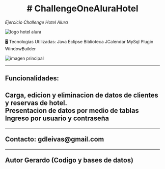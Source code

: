 <h1 align="center"> # ChallengeOneAluraHotel </h1>
<em> Ejercicio Challenge Hotel Alura  </em>

![logo hotel alura](https://user-images.githubusercontent.com/91544872/189419040-c093db78-c970-4960-8aca-ffcc11f7ffaf.png)

🖥️ Tecnologías Utilizadas:
Java
Eclipse
Biblioteca JCalendar
MySql
Plugin WindowBuilder

![imagen principal](https://user-images.githubusercontent.com/91544872/189419249-06b539da-7cf2-4d40-a711-618a5c872096.png)


<hr>

<h2>Funcionalidades:<h2>
<p> Carga, edicion y eliminacion de datos de clientes y reservas de hotel.
<br>
Presentacion de datos por medio de tablas
<br>
Ingreso por usuario y contraseña



<hr>
<p>Contacto:  
gdleivas@gmail.com<p>

<hr>
<p> Autor Gerardo (Codigo y bases de datos)</p>
